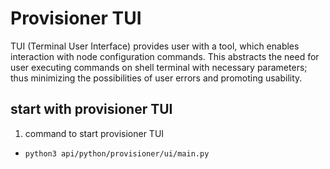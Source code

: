 # Provisioner TUI

TUI (Terminal User Interface) provides user with a tool, which enables interaction with node configuration commands. This abstracts the need for user executing commands on shell terminal with necessary parameters; thus minimizing the possibilities of user errors and promoting usability.

## start with provisioner TUI

1. command to start provisioner TUI

-  `python3 api/python/provisioner/ui/main.py`

